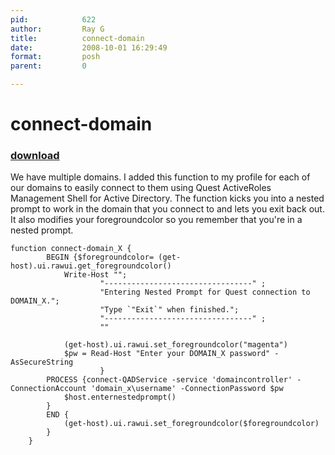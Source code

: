 ```yaml
---
pid:            622
author:         Ray G
title:          connect-domain
date:           2008-10-01 16:29:49
format:         posh
parent:         0

---
```


# connect-domain

### [download](Scripts\622.ps1)

We have multiple domains.  I added this function to my profile for each of our domains to easily connect to them using Quest ActiveRoles Management Shell for Active Directory.  The function kicks you into a nested prompt to work in the domain that you connect to and lets you exit back out.  It also modifies your foregroundcolor so you remember that you're in a nested prompt.

```posh
function connect-domain_X {
		BEGIN {$foregroundcolor= (get-host).ui.rawui.get_foregroundcolor()
			Write-Host "";
					"---------------------------------" ;
					"Entering Nested Prompt for Quest connection to DOMAIN_X."; 
					"Type `"Exit`" when finished.";
					"---------------------------------" ;
					""
					
			(get-host).ui.rawui.set_foregroundcolor("magenta")
			$pw = Read-Host "Enter your DOMAIN_X password" -AsSecureString
					}
		PROCESS {connect-QADService -service 'domaincontroller' -ConnectionAccount 'domain_x\username' -ConnectionPassword $pw
			$host.enternestedprompt()
		}
		END {
			(get-host).ui.rawui.set_foregroundcolor($foregroundcolor)
		}
	}
```
